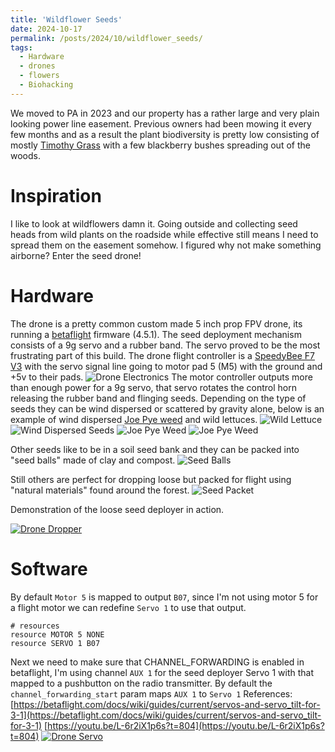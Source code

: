 ```yaml
---
title: 'Wildflower Seeds'
date: 2024-10-17
permalink: /posts/2024/10/wildflower_seeds/
tags:
  - Hardware
  - drones
  - flowers
  - Biohacking
---
```


We moved to PA in 2023 and our property has a rather large and very plain looking power line easement. Previous owners had been mowing it every few months and as a result the plant biodiversity is pretty low consisting of mostly [Timothy Grass](https://www.inaturalist.org/taxa/57190-Phleum-pratense) with a few blackberry bushes spreading out of the woods. 

Inspiration
======
I like to look at wildflowers damn it. Going outside and collecting seed heads from wild plants on the roadside while effective still means I need to spread them on the easement somehow. I figured why not make something airborne? Enter the seed drone!

Hardware
======
The drone is a pretty common custom made 5 inch prop FPV drone, its running a [betaflight](https://betaflight.com/) firmware (4.5.1). The seed deployment mechanism consists of a 9g servo and a rubber band. The servo proved to be the most frustrating part of this build.
The drone flight controller is a [SpeedyBee F7 V3](https://www.speedybee.com/speedybee-f7-v3-bl32-50a-30x30-stack/) with the servo signal line going to motor pad 5 (M5) with the ground and +5v to their pads.
![Drone Electronics](/images/DroneElectronics.jpg)
The motor controller outputs more than enough power for a 9g servo, that servo rotates the control horn releasing the rubber band and flinging seeds. Depending on the type of seeds they can be wind dispersed or scattered by gravity alone, below is an example of wind dispersed [Joe Pye weed](https://www.inaturalist.org/taxa/132717-Eutrochium-fistulosum) and wild lettuces.
![Wild Lettuce](/images/WildflowerSeeds.jpg)
![Wind Dispersed Seeds](/images/WindDispersedSeeds.jpg)
![Joe Pye Weed](/images/JoePyeWeed1.JPG)
![Joe Pye Weed](/images/JoePyeWeed2.JPG)

Other seeds like to be in a soil seed bank and they can be packed into "seed balls" made of clay and compost.
![Seed Balls](/images/SeedBalls.jpg)

Still others are perfect for dropping loose but packed for flight using "natural materials" found around the forest.
![Seed Packet](/images/DroneSeedPacket.jpg)

Demonstration of the loose seed deployer in action.

[![Drone Dropper](https://img.youtube.com/vi/q6Zp8Fsnwuo/0.jpg)](https://www.youtube.com/watch?v=q6Zp8Fsnwuo)

Software
======
By default `Motor 5` is mapped to output `B07`, since I'm not using motor 5 for a flight motor we can redefine `Servo 1` to use that output.
```
# resources
resource MOTOR 5 NONE
resource SERVO 1 B07
```
Next we need to make sure that CHANNEL_FORWARDING is enabled in betaflight, I'm using channel `AUX 1` for the seed deployer Servo 1 with that mapped to a pushbutton on the radio transmitter. By default the `channel_forwarding_start` param maps `AUX 1` to `Servo 1`
References: 
[https://betaflight.com/docs/wiki/guides/current/servos-and-servo_tilt-for-3-1](https://betaflight.com/docs/wiki/guides/current/servos-and-servo_tilt-for-3-1)
[https://youtu.be/L-6r2iX1p6s?t=804](https://youtu.be/L-6r2iX1p6s?t=804)
[![Drone Servo](https://img.youtube.com/vi/9vQyFJy8Ob8/0.jpg)](https://www.youtube.com/watch?v=9vQyFJy8Ob8)
